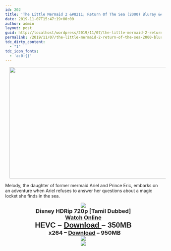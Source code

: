```yaml
---
id: 202
title: 'The Little Mermaid 2 &#8211; Return Of The Sea (2000) Bluray &#8211; 720p &#8211; [Tamil Dubbed] &#8211; x264 &#8211; [950MB/ HEVC &#8211; 350MB]'
date: 2019-11-07T15:47:19+00:00
author: admin
layout: post
guid: http://localhost/wordpress/2019/11/07/the-little-mermaid-2-return-of-the-sea-2000-bluray-720p-tamil-dubbed-x264-950mb-hevc-350mb/
permalink: /2019/11/07/the-little-mermaid-2-return-of-the-sea-2000-bluray-720p-tamil-dubbed-x264-950mb-hevc-350mb/
tdc_dirty_content:
  - "1"
tdc_icon_fonts:
  - 'a:0:{}'
---
```

<div dir="ltr" style="text-align: left;" trbidi="on">
  <div class="separator" style="clear: both; text-align: center;">
    <a href="https://1.bp.blogspot.com/-wYEMsbYvZjk/XJ3Ma21u1SI/AAAAAAAAAZg/-Ae34YYrczAvodVpO4dmGF-U4m-YZ4USgCLcBGAs/s1600/maxresdefault{89079b63309851382655154139bbafeffe7049ba71bd5d4f772edf147b63b0e9}2B{89079b63309851382655154139bbafeffe7049ba71bd5d4f772edf147b63b0e9}25281{89079b63309851382655154139bbafeffe7049ba71bd5d4f772edf147b63b0e9}2529.jpg" imageanchor="1" style="margin-left: 1em; margin-right: 1em;"><img loading="lazy" border="0" data-original-height="720" data-original-width="1280" height="360" src="https://1.bp.blogspot.com/-wYEMsbYvZjk/XJ3Ma21u1SI/AAAAAAAAAZg/-Ae34YYrczAvodVpO4dmGF-U4m-YZ4USgCLcBGAs/s640/maxresdefault{89079b63309851382655154139bbafeffe7049ba71bd5d4f772edf147b63b0e9}2B{89079b63309851382655154139bbafeffe7049ba71bd5d4f772edf147b63b0e9}25281{89079b63309851382655154139bbafeffe7049ba71bd5d4f772edf147b63b0e9}2529.jpg" width="640" /></a>
  </div>
  
  <p>
    <span style="background-color: white; color: #222222; font-family: "arial" , sans-serif; font-size: x-small;">Melody, the daughter of former mermaid Ariel and Prince Eric, embarks on an adventure when Ariel refuses to answer her questions about a magic locket she finds in the sea.</span>
  </p>
  
  <div class="separator" style="clear: both; text-align: center;">
    <a href="https://2.bp.blogspot.com/-fai1ZuUwnbA/XIjy2aT4irI/AAAAAAAAANw/WFW0YRK47_8GLAt3pPBSzBk0GJA6Mk5fgCPcBGAYYCw/s1600/torrborder.gif" imageanchor="1" style="margin-left: 1em; margin-right: 1em;"><img border="0" data-original-height="3" data-original-width="500" src="https://2.bp.blogspot.com/-fai1ZuUwnbA/XIjy2aT4irI/AAAAAAAAANw/WFW0YRK47_8GLAt3pPBSzBk0GJA6Mk5fgCPcBGAYYCw/s1600/torrborder.gif" /></a>
  </div>
  
  <div style="text-align: center;">
    <span style="background-color: white; color: #222222; font-family: "arial" , sans-serif;"><span style="font-size: large;"><b>Disney HDRip 720p [Tamil Dubbed]</b></span></span>
  </div>
  
  <div style="text-align: center;">
    <span style="background-color: white; color: #222222; font-family: "arial" , sans-serif;"><span style="font-size: large;"><b><a href="https://toonnetworktamilvideos.blogspot.com/p/the-little-mermaid-2-return-of-sea-2000.html" target="_blank" rel="noopener noreferrer">Watch Online</a></b></span></span>
  </div>
  
  <div style="text-align: center;">
    <b style="background-color: white; color: #222222; font-family: arial, sans-serif; font-size: x-large;">HEVC &#8211; <a href="https://drive.google.com/file/d/1IXvSyiW7oyP5uLps1JsJfTgTIBPvLNJN/view" target="_blank" rel="noopener noreferrer">Download </a>&#8211; 350MB</b>
  </div>
  
  <div style="text-align: center;">
    <span style="background-color: white; color: #222222; font-family: "arial" , sans-serif;"><span style="font-size: large;"><b>&nbsp; x264 &#8211; <a href="https://openload.co/embed/1xrS4BYCCE8/" target="_blank" rel="noopener noreferrer">Download</a> &#8211; 950MB</b></span></span>
  </div>
  
  <div style="text-align: center;">
    <img src="https://2.bp.blogspot.com/-fai1ZuUwnbA/XIjy2aT4irI/AAAAAAAAANw/WFW0YRK47_8GLAt3pPBSzBk0GJA6Mk5fgCPcBGAYYCw/s1600/torrborder.gif" />
  </div>
  
  <div style="text-align: center;">
    <img src="https://thumb.oloadcdn.net/splash/1xrS4BYCCE8/i-MEIl6sA5M.jpg" />
  </div>
</div>
